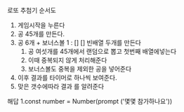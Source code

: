 로또 추첨기 순서도

1. 게임시작을 누른다
2. 공 45개를 만든다.
3. 공 6개 + 보너스볼 1 : [] [] 빈배열 두개를 만든다
   1. 공 여섯개를 45개에서 랜덤으로 뽑고 첫번째 배열에넣는다
   2. 이때 중복되지 않게 처리해준다
   3. 보너스볼도 중복을 제외한 공을 넣어준다
4. 이후 결과를 타이머로 하나씩 보여준다.
5. 맞은 갯수에따라 결과 를 알려준다

해답
1.const number = Number(prompt ('몇몇 참가하나요'))
